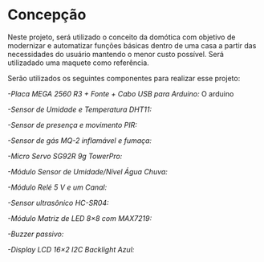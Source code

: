 
# Concepção

Neste projeto, será utilizado o conceito da domótica com objetivo de modernizar e automatizar funções básicas dentro de uma casa a partir das necessidades do usuário mantendo o menor custo possível. Será utilizadado uma maquete como referência.

Serão utilizados os seguintes componentes para realizar esse projeto:

*-Placa MEGA 2560 R3 + Fonte + Cabo USB para Arduino:*
O arduino

*-Sensor de Umidade e Temperatura DHT11:*

*-Sensor de presença e movimento PIR:*

*-Sensor de gás MQ-2 inflamável e fumaça:*

*-Micro Servo SG92R 9g TowerPro:*

*-Módulo Sensor de Umidade/Nível Água Chuva:*

*-Módulo Relé 5 V e um Canal:*

*-Sensor ultrasônico HC-SR04:*

*-Módulo Matriz de LED 8×8 com MAX7219:*

*-Buzzer passivo:*

*-Display LCD 16×2 I2C Backlight Azul:*
